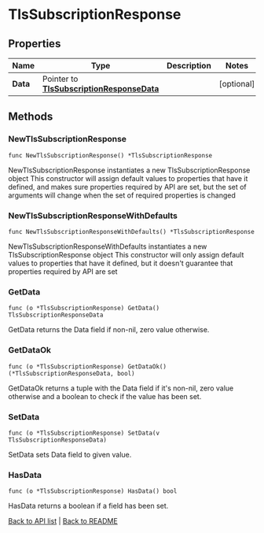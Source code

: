 # TlsSubscriptionResponse

## Properties

Name | Type | Description | Notes
------------ | ------------- | ------------- | -------------
**Data** | Pointer to [**TlsSubscriptionResponseData**](TlsSubscriptionResponseData.md) |  | [optional] 

## Methods

### NewTlsSubscriptionResponse

`func NewTlsSubscriptionResponse() *TlsSubscriptionResponse`

NewTlsSubscriptionResponse instantiates a new TlsSubscriptionResponse object
This constructor will assign default values to properties that have it defined,
and makes sure properties required by API are set, but the set of arguments
will change when the set of required properties is changed

### NewTlsSubscriptionResponseWithDefaults

`func NewTlsSubscriptionResponseWithDefaults() *TlsSubscriptionResponse`

NewTlsSubscriptionResponseWithDefaults instantiates a new TlsSubscriptionResponse object
This constructor will only assign default values to properties that have it defined,
but it doesn't guarantee that properties required by API are set

### GetData

`func (o *TlsSubscriptionResponse) GetData() TlsSubscriptionResponseData`

GetData returns the Data field if non-nil, zero value otherwise.

### GetDataOk

`func (o *TlsSubscriptionResponse) GetDataOk() (*TlsSubscriptionResponseData, bool)`

GetDataOk returns a tuple with the Data field if it's non-nil, zero value otherwise
and a boolean to check if the value has been set.

### SetData

`func (o *TlsSubscriptionResponse) SetData(v TlsSubscriptionResponseData)`

SetData sets Data field to given value.

### HasData

`func (o *TlsSubscriptionResponse) HasData() bool`

HasData returns a boolean if a field has been set.


[Back to API list](../README.md#documentation-for-api-endpoints) | [Back to README](../README.md)


